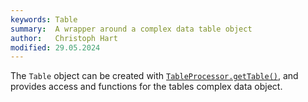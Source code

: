 ```yaml
---
keywords: Table
summary:  A wrapper around a complex data table object
author:   Christoph Hart
modified: 29.05.2024
---
```

  
The `Table` object can be created with [`TableProcessor.getTable()`](/scripting/scripting-api/tableprocessor#gettable), and provides access and functions for the tables complex data object.
